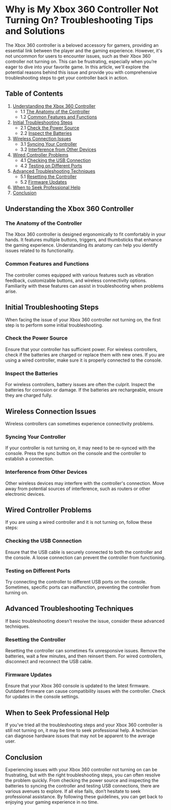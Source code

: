 # Why is My Xbox 360 Controller Not Turning On? Troubleshooting Tips and Solutions

The Xbox 360 controller is a beloved accessory for gamers, providing an essential link between the player and the gaming experience. However, it's not uncommon for users to encounter issues, such as their Xbox 360 controller not turning on. This can be frustrating, especially when you’re eager to dive into your favorite game. In this article, we'll explore the potential reasons behind this issue and provide you with comprehensive troubleshooting steps to get your controller back in action.

## Table of Contents

1. [Understanding the Xbox 360 Controller](#understanding-the-xbox-360-controller)
   - 1.1 [The Anatomy of the Controller](#the-anatomy-of-the-controller)
   - 1.2 [Common Features and Functions](#common-features-and-functions)
2. [Initial Troubleshooting Steps](#initial-troubleshooting-steps)
   - 2.1 [Check the Power Source](#check-the-power-source)
   - 2.2 [Inspect the Batteries](#inspect-the-batteries)
3. [Wireless Connection Issues](#wireless-connection-issues)
   - 3.1 [Syncing Your Controller](#syncing-your-controller)
   - 3.2 [Interference from Other Devices](#interference-from-other-devices)
4. [Wired Controller Problems](#wired-controller-problems)
   - 4.1 [Checking the USB Connection](#checking-the-usb-connection)
   - 4.2 [Testing on Different Ports](#testing-on-different-ports)
5. [Advanced Troubleshooting Techniques](#advanced-troubleshooting-techniques)
   - 5.1 [Resetting the Controller](#resetting-the-controller)
   - 5.2 [Firmware Updates](#firmware-updates)
6. [When to Seek Professional Help](#when-to-seek-professional-help)
7. [Conclusion](#conclusion)

## Understanding the Xbox 360 Controller

### The Anatomy of the Controller

The Xbox 360 controller is designed ergonomically to fit comfortably in your hands. It features multiple buttons, triggers, and thumbsticks that enhance the gaming experience. Understanding its anatomy can help you identify issues related to its functionality.

### Common Features and Functions

The controller comes equipped with various features such as vibration feedback, customizable buttons, and wireless connectivity options. Familiarity with these features can assist in troubleshooting when problems arise.

## Initial Troubleshooting Steps

When facing the issue of your Xbox 360 controller not turning on, the first step is to perform some initial troubleshooting.

### Check the Power Source

Ensure that your controller has sufficient power. For wireless controllers, check if the batteries are charged or replace them with new ones. If you are using a wired controller, make sure it is properly connected to the console.

### Inspect the Batteries

For wireless controllers, battery issues are often the culprit. Inspect the batteries for corrosion or damage. If the batteries are rechargeable, ensure they are charged fully.

## Wireless Connection Issues

Wireless controllers can sometimes experience connectivity problems.

### Syncing Your Controller

If your controller is not turning on, it may need to be re-synced with the console. Press the sync button on the console and the controller to establish a connection.

### Interference from Other Devices

Other wireless devices may interfere with the controller's connection. Move away from potential sources of interference, such as routers or other electronic devices.

## Wired Controller Problems

If you are using a wired controller and it is not turning on, follow these steps:

### Checking the USB Connection

Ensure that the USB cable is securely connected to both the controller and the console. A loose connection can prevent the controller from functioning.

### Testing on Different Ports

Try connecting the controller to different USB ports on the console. Sometimes, specific ports can malfunction, preventing the controller from turning on.

## Advanced Troubleshooting Techniques

If basic troubleshooting doesn't resolve the issue, consider these advanced techniques.

### Resetting the Controller

Resetting the controller can sometimes fix unresponsive issues. Remove the batteries, wait a few minutes, and then reinsert them. For wired controllers, disconnect and reconnect the USB cable.

### Firmware Updates

Ensure that your Xbox 360 console is updated to the latest firmware. Outdated firmware can cause compatibility issues with the controller. Check for updates in the console settings.

## When to Seek Professional Help

If you’ve tried all the troubleshooting steps and your Xbox 360 controller is still not turning on, it may be time to seek professional help. A technician can diagnose hardware issues that may not be apparent to the average user.

## Conclusion

Experiencing issues with your Xbox 360 controller not turning on can be frustrating, but with the right troubleshooting steps, you can often resolve the problem quickly. From checking the power source and inspecting the batteries to syncing the controller and testing USB connections, there are various avenues to explore. If all else fails, don’t hesitate to seek professional assistance. By following these guidelines, you can get back to enjoying your gaming experience in no time.
